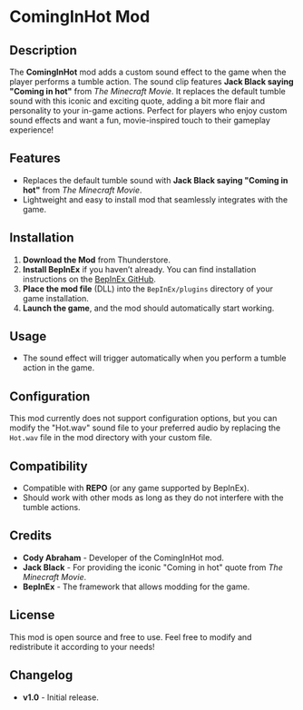 # ComingInHot Mod

## Description
The **ComingInHot** mod adds a custom sound effect to the game when the player performs a tumble action. The sound clip features **Jack Black saying "Coming in hot"** from *The Minecraft Movie*. It replaces the default tumble sound with this iconic and exciting quote, adding a bit more flair and personality to your in-game actions. Perfect for players who enjoy custom sound effects and want a fun, movie-inspired touch to their gameplay experience!

## Features
- Replaces the default tumble sound with **Jack Black saying "Coming in hot"** from *The Minecraft Movie*.
- Lightweight and easy to install mod that seamlessly integrates with the game.

## Installation
1. **Download the Mod** from Thunderstore.
2. **Install BepInEx** if you haven’t already. You can find installation instructions on the [BepInEx GitHub](https://github.com/BepInEx/BepInEx).
3. **Place the mod file** (DLL) into the `BepInEx/plugins` directory of your game installation.
4. **Launch the game**, and the mod should automatically start working.

## Usage
- The sound effect will trigger automatically when you perform a tumble action in the game.

## Configuration
This mod currently does not support configuration options, but you can modify the "Hot.wav" sound file to your preferred audio by replacing the `Hot.wav` file in the mod directory with your custom file.

## Compatibility
- Compatible with **REPO** (or any game supported by BepInEx).
- Should work with other mods as long as they do not interfere with the tumble actions.

## Credits
- **Cody Abraham** - Developer of the ComingInHot mod.
- **Jack Black** - For providing the iconic "Coming in hot" quote from *The Minecraft Movie*.
- **BepInEx** - The framework that allows modding for the game.

## License
This mod is open source and free to use. Feel free to modify and redistribute it according to your needs!

## Changelog
- **v1.0** - Initial release.
